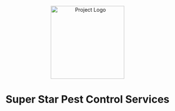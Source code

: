 <p align="center">
  <img src="https://www.superstarpestcontrol.com/static/images/super_star_logo.png" alt="Project Logo" width="200"/>
</p>

<h1 align="center"><strong>Super Star Pest Control Services</strong></h1>
